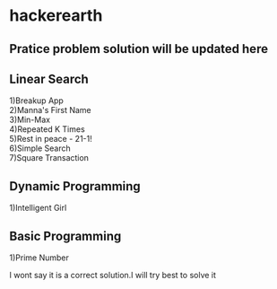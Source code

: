 # hackerearth

## Pratice problem solution will be updated here

## Linear Search
1)Breakup App <br />
2)Manna's First Name <br />
3)Min-Max <br />
4)Repeated K Times <br />
5)Rest in peace - 21-1! <br />
6)Simple Search <br />
7)Square Transaction <br />


## Dynamic Programming
1)Intelligent Girl <br />

## Basic Programming
1)Prime Number

I wont say it is a correct solution.I will try best to solve it
